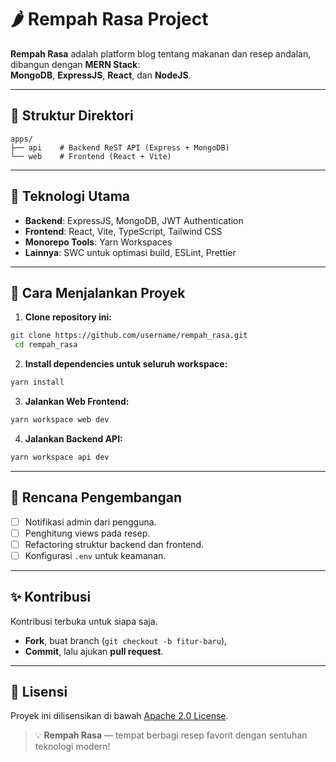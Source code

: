 # 🌶️ Rempah Rasa Project

**Rempah Rasa** adalah platform blog tentang makanan dan resep andalan, dibangun dengan **MERN Stack**:  
**MongoDB**, **ExpressJS**, **React**, dan **NodeJS**.

---

## 📂 Struktur Direktori

```plaintext
apps/
├── api    # Backend ReST API (Express + MongoDB)
└── web    # Frontend (React + Vite)
````

---

## 🔧 Teknologi Utama

* **Backend**: ExpressJS, MongoDB, JWT Authentication
* **Frontend**: React, Vite, TypeScript, Tailwind CSS
* **Monorepo Tools**: Yarn Workspaces
* **Lainnya**: SWC untuk optimasi build, ESLint, Prettier

---

## 🚀 Cara Menjalankan Proyek

1. **Clone repository ini:**

  ```bash
  git clone https://github.com/username/rempah_rasa.git
   cd rempah_rasa
  ```

2. **Install dependencies untuk seluruh workspace:**

  ```bash
  yarn install
  ```

3. **Jalankan Web Frontend:**

  ```bash
  yarn workspace web dev
  ```

4. **Jalankan Backend API:**

  ```bash
  yarn workspace api dev
  ```

---

## 📌 Rencana Pengembangan

* [ ] Notifikasi admin dari pengguna.
* [ ] Penghitung views pada resep.
* [ ] Refactoring struktur backend dan frontend.
* [ ] Konfigurasi `.env` untuk keamanan.

---

## ✨ Kontribusi

Kontribusi terbuka untuk siapa saja.

* **Fork**, buat branch (`git checkout -b fitur-baru`),
* **Commit**, lalu ajukan **pull request**.

---

## 📜 Lisensi

Proyek ini dilisensikan di bawah [Apache 2.0 License](LICENSE).

> 💡 **Rempah Rasa** — tempat berbagi resep favorit dengan sentuhan teknologi modern!
